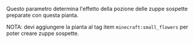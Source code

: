 Questo parametro determina l'effetto della pozione delle zuppe sospette preparate con questa pianta.

NOTA: devi aggiungere la pianta al tag item `minecraft:small_flowers` per poter creare zuppe sospette.